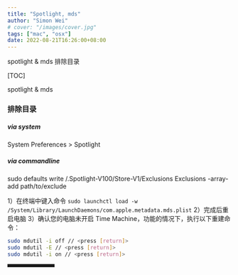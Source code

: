 ```yaml
---
title: "Spotlight, mds"
author: "Simon Wei"
# cover: "/images/cover.jpg"
tags: ["mac", "osx"]
date: 2022-08-21T16:26:00+08:00
---
```


spotlight & mds 排除目录

<!--more-->

[TOC]

spotlight & mds

### 排除目录

##### via system

System Preferences > Spotlight

##### via commandline

sudo defaults write /.Spotlight-V100/Store-V1/Exclusions Exclusions -array-add path/to/exclude


1）在终端中键入命令 `sudo launchctl load -w /System/Library/LaunchDaemons/com.apple.metadata.mds.plist`
2）完成后重启电脑
3）确认您的电脑未开启 Time Machine，功能的情况下，执行以下重建命令：

```bash
sudo mdutil -i off // <press [return]>
sudo mdutil -E // <press [return]>
sudo mdutil -i on // <press [return]>
```



<hr style=" border:solid; width:100px; height:1px;" color=#000000 size=1">